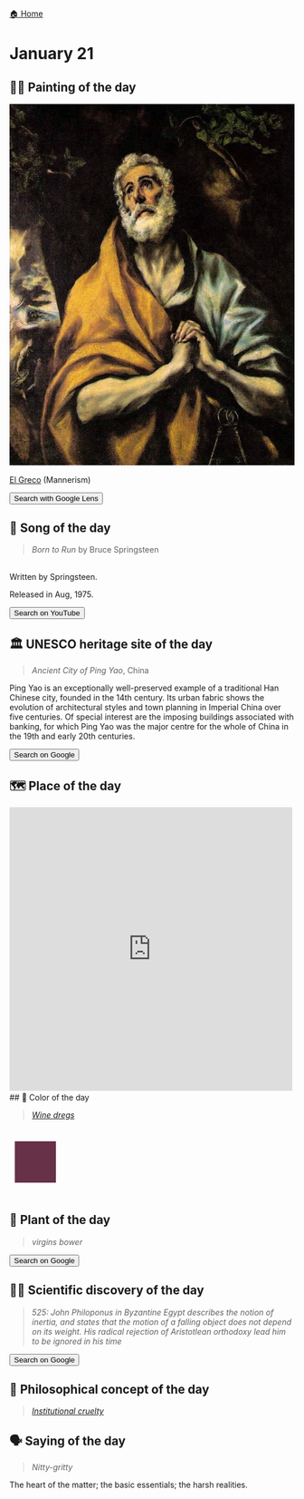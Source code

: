 
[🏠 Home](../../index.md)

# January 21

## 🧑‍🎨 Painting of the day

<img width="600" src="../img/El_Greco_2.jpg">

[El Greco](http://en.wikipedia.org/wiki/El_Greco) (Mannerism)

<button class="btn btn-success"
onclick=" window.open('https://lens.google.com/uploadbyurl?url=https://iretes.github.io/one-a-day/data/img/El_Greco_2.jpg','_blank')">
Search with Google Lens
</button>

## 🎼 Song of the day

> *Born to Run*
by Bruce Springsteen

<br />Written by Springsteen.

Released in Aug, 1975.

<button class="btn btn-success"
onclick=" window.open('http://www.youtube.com/search?q=Born to Run by Bruce Springsteen','_blank')">
Search on YouTube
</button>

## 🏛️ UNESCO heritage site of the day

> *Ancient City of Ping Yao*, China

<p>Ping Yao is an exceptionally well-preserved example of a traditional Han Chinese city, founded in the 14th century. Its urban fabric shows the evolution of architectural styles and town planning in Imperial China over five centuries. Of special interest are the imposing buildings associated with banking, for which Ping Yao was the major centre for the whole of China in the 19th and early 20th centuries.</p>

<button class="btn btn-success"
onclick=" window.open('http://www.google.com/search?q=Ancient City of Ping Yao','_blank')">
Search on Google
</button>

## 🗺️ Place of the day

<iframe
src="https://www.mapcrunch.com"
name="mapcrunch"
width="500"
height="500"
allowTransparency="true"
scrolling="no"
frameborder="0"
>
</iframe>
## 🎨 Color of the day

> *[Wine dregs](https://en.wikipedia.org/wiki/Wine_(color)#Wine_dregs)*

<div style="color:#673147; font-size: 100px;">&#9632;</div>

## 🌿 Plant of the day

> *virgins bower*

<button class="btn btn-success"
onclick=" window.open('http://www.google.com/search?q=virgins bower','_blank')">
Search on Google
</button>

## 🧑‍🔬 Scientific discovery of the day

> *525: John Philoponus in Byzantine Egypt describes the notion of inertia, and states that the motion of a falling object does not depend on its weight. His radical rejection of Aristotlean orthodoxy lead him to be ignored in his time*

<button class="btn btn-success"
onclick=" window.open('http://www.google.com/search?q=525: John Philoponus in Byzantine Egypt describes the notion of inertia, and states that the motion of a falling object does not depend on its weight. His radical rejection of Aristotlean orthodoxy lead him to be ignored in his time','_blank')">
Search on Google
</button>

## 💭 Philosophical concept of the day

> *[Institutional cruelty](https://en.wikipedia.org/wiki/Institutional_cruelty)*

## 🗣️ Saying of the day

> *Nitty-gritty*

The heart of the matter; the basic essentials; the harsh realities.

